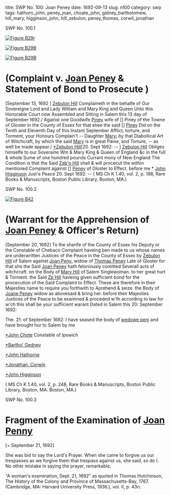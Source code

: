 title: SWP No. 100: Joan Peney
date: 1692-09-13
slug: n100
category: swp
tags: hathorn_john, peney_joan, choate_john, gidney_bartholomew, hill_mary, higginson_john, hill_zebulon, peney_thomas, corwil_jonathan






<div markdown class="doc" id="n100.1">

<div class="doc_id">SWP No. 100.1</div>


<span markdown class="figure">[![Figure B29r](archives/BPL/gifs/B29A.gif)](archives/BPL/LARGE/B29A.jpg)</span>

<span markdown class="figure">[![Figure B29B](archives/BPL/gifs/B29B.gif)](archives/BPL/LARGE/B29B.jpg)</span>

<span markdown class="figure">[![Figure B29B](archives/BPL/gifs/B29B.gif)](archives/BPL/LARGE/B29B.jpg)</span>

# (Complaint v. [Joan Peney](/tag/peney_joan.html) & Statement of Bond to Prosecute )

[September 13, 1692 ] [Zebulon Hill](/tag/hill_zebulon.html) Complaineth in the behalfe of Our Sovereigne Lord and Lady William and Mary King and Queen Unto this Honorable Court now Assembled and Sitting in Salem this 13 day of September 1692./  Against one Goodwife [Piney](/tag/peney_joan.html) wife of [] Piney  of the Towne of Gloster in the County of Essex for that shee the said [] [Piney](/tag/peney_joan.html) Did on the Tenth and Eleventh Day of this Instant September Afflict, torture, and Torment, your Honours Complain't -- Daughter [Mary:](/tag/hill_mary.html) by that Diabollical Art of Witchcraft, by which the said [Mary](/tag/hill_mary.html) is in great Paine, and Torture, -- as well be made appear./
[*Zebulon Hill](/tag/hill_zebulon.html)[20. Sept 1692: -- ] [Zebulon Hill](/tag/hill_zebulon.html) Obliges himselfe to our Soveraine Wm & Mary King & Queen of England &c in the full & whole Sume of one hundred pounds Currant mony of New England The Condition is that the Said [Zeb'n Hill](/tag/hill_zebulon.html) shall & will procecut the within mentioned Complaint against [] [Peney](/tag/peney_joan.html) of Gloster to Effect. before me * [John Higginson](/tag/higginson_john.html) Just'e Peace 20. Sept 1692: --  ( MS Ch K 1.40, vol. 2, p. 198, Rare Books & Manuscripts, Boston Public Library, Boston, MA.)

</div>



<div markdown class="doc" id="n100.2">

<div class="doc_id">SWP No. 100.2</div>


<span markdown class="figure">[![Figure B42](archives/BPL/gifs/B42.gif)](archives/BPL/LARGE/B42.jpg)</span>

# (Warrant for the Apprehension of [Joan Peney](/tag/peney_joan.html) & Officer's Return)
[September 20, 1692] To the sherife of the County of Essex his Deputy or the Constable  of Chebaco 
Complaint haveing ben made to us whose names are underwritten Justices of the Peace in the County of Essex by [Zebulon Hill](/tag/hill_zebulon.html) of Salem against [Joan Peny.](/tag/peney_joan.html) widow of [Thomas Peney](/tag/peney_thomas.html) Late of Gloster for that she the Said [Joan Peney](/tag/peney_joan.html) hath feloniously comitted Severall acts of witchcraft. on the Body of [Mary Hill](/tag/hill_mary.html) of Salem Singlewoman. to her great hurt & Torment. the Said [Zb Hill](/tag/hill_zebulon.html) haveing given sufficient bond for the procecution of the Said Complaint to Effect. These are therefore in their Majesties name to require you forthwith to Aprehend & seize. the Body of [Joane Peney](/tag/peney_joan.html) widow as abovesaid & bring her. before their Majesties Justices of the Peace to be examined & proceded w'th according to law for w'ch this shall be your sufficient warant Dated in Salem this 20: September 1692: 

The. 21: of September 1692: I have seased the body of [wedowe peni](/tag/peney_joan.html) and have brought hur to Salem by me

[*John Chote](/tag/choate_john.html) Constable of Ipswich

[*Bartho' Gedney](/tag/gidney_bartholomew.html)

[*John Hathorne](/tag/hathorn_john.html)

[*Jonathan. Corwin](/tag/corwil_jonathan.html)

[*John Higginson](/tag/higginson_john.html)

( MS Ch K 1.40, vol. 2, p. 248, Rare Books & Manuscripts, Boston Public Library, Boston, MA. Boston, MA.)


</div>



<div markdown class="doc" id="n100.3">

<div class="doc_id">SWP No. 100.3</div>


# Fragment of the Examination of [Joan Penny](/tag/peney_joan.html)

[+ September 21, 1692]

She was bid to say the Lord's Prayer. When she came to forgive us our trespasses as we forgive them that trespass against us, she said, so do I. No other mistake in saying the prayer, remarkable.

"A woman's examination, Sept. 21, 1692" as quoted in Thomas Hutchinson, The History of the Colony and Province of Massachusetts-Bay, 1767. (Cambridge, MA: Harvard University Press, 1936.), vol. II, p. 43n.


</div>

